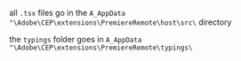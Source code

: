 all `.tsx` files go in the `A_AppData "\Adobe\CEP\extensions\PremiereRemote\host\src\` directory

the `typings` folder goes in `A_AppData "\Adobe\CEP\extensions\PremiereRemote\typings\`